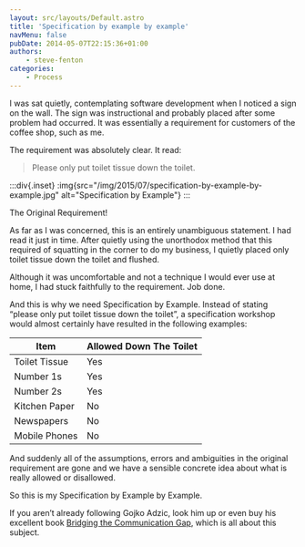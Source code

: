 ```yaml
---
layout: src/layouts/Default.astro
title: 'Specification by example by example'
navMenu: false
pubDate: 2014-05-07T22:15:36+01:00
authors:
    - steve-fenton
categories:
    - Process
---
```


I was sat quietly, contemplating software development when I noticed a sign on the wall. The sign was instructional and probably placed after some problem had occurred. It was essentially a requirement for customers of the coffee shop, such as me.

The requirement was absolutely clear. It read:

> Please only put toilet tissue down the toilet.

:::div{.inset}
:img{src="/img/2015/07/specification-by-example-by-example.jpg" alt="Specification by Example"}
:::

The Original Requirement!

As far as I was concerned, this is an entirely unambiguous statement. I had read it just in time. After quietly using the unorthodox method that this required of squatting in the corner to do my business, I quietly placed only toilet tissue down the toilet and flushed.

Although it was uncomfortable and not a technique I would ever use at home, I had stuck faithfully to the requirement. Job done.

And this is why we need Specification by Example. Instead of stating “please only put toilet tissue down the toilet”, a specification workshop would almost certainly have resulted in the following examples:

| Item          | Allowed Down The Toilet |
|---------------|-------------------------|
| Toilet Tissue | Yes                     |
| Number 1s     | Yes                     |
| Number 2s     | Yes                     |
| Kitchen Paper | No                      |
| Newspapers    | No                      |
| Mobile Phones | No                      |

And suddenly all of the assumptions, errors and ambiguities in the original requirement are gone and we have a sensible concrete idea about what is really allowed or disallowed.

So this is my Specification by Example by Example.

If you aren’t already following Gojko Adzic, look him up or even buy his excellent book [Bridging the Communication Gap](https://www.amazon.co.uk/Bridging-Communication-Gap-Specification-Acceptance/dp/0955683610), which is all about this subject.